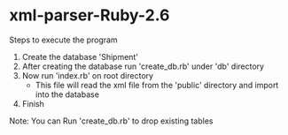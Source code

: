 # xml-parser-Ruby-2.6

Steps to execute the program
1. Create the database 'Shipment'
2. After creating the database run 'create_db.rb' under 'db' directory
3. Now run 'index.rb' on root directory
    - This file will read the xml file from the 'public' directory and import into the database
4. Finish


Note: You can Run 'create_db.rb' to drop existing tables
